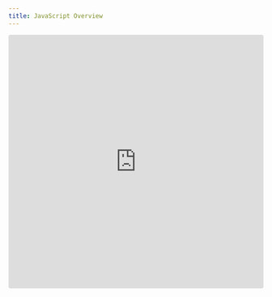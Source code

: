 ```yaml
---
title: JavaScript Overview
---
```

<ClientOnly>
<iframe src="https://codesandbox.io/embed/88rf36?view=preview&module=%2Fsrc%2Findex.ts&hidenavigation=1"
     style="width:100%; height: 500px; border:0; border-radius: 4px; overflow:hidden;"
     title="RG - Quick Overview"
     allow="accelerometer; ambient-light-sensor; camera; encrypted-media; geolocation; gyroscope; hid; microphone; midi; payment; usb; vr; xr-spatial-tracking"
     sandbox="allow-forms allow-modals allow-popups allow-presentation allow-same-origin allow-scripts"
   ></iframe>
</ClientOnly>
